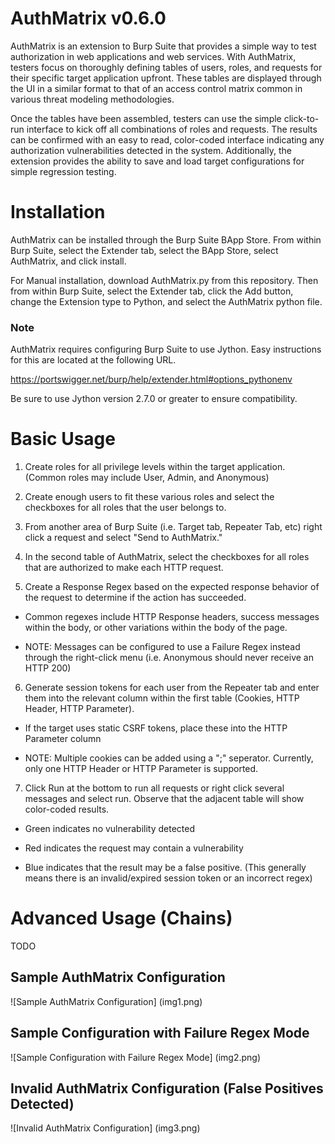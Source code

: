 # AuthMatrix v0.6.0

AuthMatrix is an extension to Burp Suite that provides a simple way to test authorization in web applications and web services. With AuthMatrix, testers focus on thoroughly defining tables of users, roles, and requests for their specific target application upfront. These tables are displayed through the UI in a similar format to that of an access control matrix common in various threat modeling methodologies.

Once the tables have been assembled, testers can use the simple click-to-run interface to kick off all combinations of roles and requests. The results can be confirmed with an easy to read, color-coded interface indicating any authorization vulnerabilities detected in the system. Additionally, the extension provides the ability to save and load target configurations for simple regression testing.

# Installation

AuthMatrix can be installed through the Burp Suite BApp Store. From within Burp Suite, select the Extender tab, select the BApp Store, select AuthMatrix, and click install.

For Manual installation, download AuthMatrix.py from this repository.  Then from within Burp Suite, select the Extender tab, click the Add button, change the Extension type to Python, and select the AuthMatrix python file.

### Note

AuthMatrix requires configuring Burp Suite to use Jython.  Easy instructions for this are located at the following URL.

https://portswigger.net/burp/help/extender.html#options_pythonenv

Be sure to use Jython version 2.7.0 or greater to ensure compatibility.

# Basic Usage

1. Create roles for all privilege levels within the target application.  (Common roles may include User, Admin, and Anonymous)

2. Create enough users to fit these various roles and select the checkboxes for all roles that the user belongs to.

3. From another area of Burp Suite (i.e. Target tab, Repeater Tab, etc) right click a request and select "Send to AuthMatrix." 

4. In the second table of AuthMatrix, select the checkboxes for all roles that are authorized to make each HTTP request.

5. Create a Response Regex based on the expected response behavior of the request to determine if the action has succeeded. 

  * Common regexes include HTTP Response headers, success messages within the body, or other variations within the body of the page.

  * NOTE: Messages can be configured to use a Failure Regex instead through the right-click menu (i.e. Anonymous should never receive an HTTP 200)

6. Generate session tokens for each user from the Repeater tab and enter them into the relevant column within the first table (Cookies, HTTP Header, HTTP Parameter).

  * If the target uses static CSRF tokens, place these into the HTTP Parameter column

  * NOTE: Multiple cookies can be added using a ";" seperator. Currently, only one HTTP Header or HTTP Parameter is supported.


7. Click Run at the bottom to run all requests or right click several messages and select run.  Observe that the adjacent table will show color-coded results.

  * Green indicates no vulnerability detected

  * Red indicates the request may contain a vulnerability

  * Blue indicates that the result may be a false positive.  (This generally means there is an invalid/expired session token or an incorrect regex)

# Advanced Usage (Chains)

TODO

## Sample AuthMatrix Configuration

![Sample AuthMatrix Configuration]
(img1.png)

## Sample Configuration with Failure Regex Mode

![Sample Configuration with Failure Regex Mode]
(img2.png)


## Invalid AuthMatrix Configuration (False Positives Detected)

![Invalid AuthMatrix Configuration]
(img3.png)

